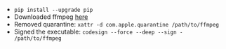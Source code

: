- `pip install --upgrade pip` 
- Downloaded ffmpeg [here](https://evermeet.cx/ffmpeg/)
- Removed quarantine: `xattr -d com.apple.quarantine /path/to/ffmpeg`
- Signed the executable: `codesign --force --deep --sign - /path/to/ffmpeg`